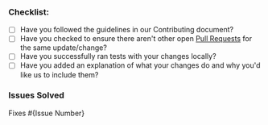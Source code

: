 ### Checklist:

* [ ] Have you followed the guidelines in our Contributing document?
* [ ] Have you checked to ensure there aren't other open [Pull Requests](../../pulls) for the same update/change?
* [ ] Have you successfully ran tests with your changes locally?
* [ ] Have you added an explanation of what your changes do and why you'd like us to include them?

### Issues Solved

Fixes #{Issue Number}

<!--- For eg. `Fixes #5` --->
